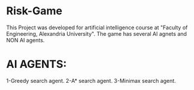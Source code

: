 # Risk-Game
This Project was developed for artificial intelligence course at "Faculty of Engineering, Alexandria University".
The game has several AI agnets and NON AI agents.

# AI AGENTS:

1-Greedy search agent.
2-A* search agent.
3-Minimax search agent.

